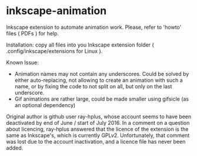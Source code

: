 # inkscape-animation
Inkscape extension to automate animation work.
Please, refer to 'howto' files ( PDFs ) for help.

Installation:
copy all files into you Inkscape extension folder ( .config/inkscape/extensions for Linux ).

Known Issue:
- Animation names may not contain any underscores. Could be solved by either auto-replacing, not allowing to create an animation with such a name, or by fixing the code to not split on all, but only on the last underscore.
- Gif animations are rather large, could be made smaller using gifsicle (as an optional dependency)

Original author is github user ray-hplus, whose account seems to have been deactivated by end of June / start of July 2016.
In a comment on a question about licencing, ray-hplus answered that the licence of the extension is the same as Inkscape's, which is currently GPLv2. Unfortunately, that comment was lost due to the account inactivation, and a licence file has never been added.
